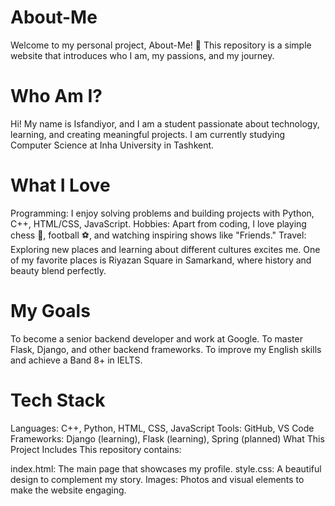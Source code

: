 # About-Me
Welcome to my personal project, About-Me! 🌟 This repository is a simple website that introduces who I am, my passions, and my journey.

# Who Am I?
Hi! My name is Isfandiyor, and I am a student passionate about technology, learning, and creating meaningful projects. I am currently studying Computer Science  at Inha University in Tashkent.

# What I Love
Programming: I enjoy solving problems and building projects with  Python, C++, HTML/CSS, JavaScript.
Hobbies: Apart from coding, I love playing chess 🧩, football ⚽, and watching inspiring shows like "Friends."
Travel: Exploring new places and learning about different cultures excites me. One of my favorite places is Riyazan Square in Samarkand, where history and beauty blend perfectly.

# My Goals
To become a senior backend developer and work at Google.
To master Flask, Django, and other backend frameworks.
To improve my English skills and achieve a Band 8+ in IELTS.

# Tech Stack
Languages: C++, Python, HTML, CSS, JavaScript
Tools: GitHub, VS Code
Frameworks: Django (learning), Flask (learning), Spring (planned)
What This Project Includes
This repository contains:

index.html: The main page that showcases my profile.
style.css: A beautiful design to complement my story.
Images: Photos and visual elements to make the website engaging.
